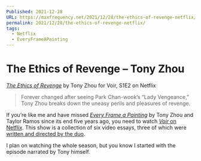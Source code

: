 ```yaml
---
Published: 2021-12-28
URL: https://maxfrequency.net/2021/12/28/the-ethics-of-revenge-netflix/
permalink: 2021/12/28/the-ethics-of-revenge-netflix/
tags:
  - Netflix
  - EveryFrameAPainting
---
```

# The Ethics of Revenge – Tony Zhou

*[The Ethics of Revenge](https://www.netflix.com/watch/81345873?trackId=14170289&tctx=1%2C0%2C6d660756-9368-402e-b77c-100c2a408234-83626461%2C856bffa9-3bfa-4c3b-81f5-887043195837_50219555X3XX1640718508056%2C856bffa9-3bfa-4c3b-81f5-887043195837_ROOT%2C%2C%2C)* by Tony Zhou for Voir, S1E2 on Netflix

> Forever changed after seeing Park Chan-wook’s “Lady Vengeance,” Tony Zhou breaks down the uneasy perils and pleasures of revenge.

If you’re like me and have missed *[Every Frame a Painting](https://www.youtube.com/user/everyframeapainting)* by Tony Zhou and Taylor Ramos since its end five years ago, you need to watch [*Voir* on Netflix](https://www.netflix.com/title/80990130). This show is a collection of six video essays, three of which were [written and directed by the duo](https://twitter.com/tonyszhou/status/1467889634361233412). 

I plan on watching the whole season, but you know I started with the episode narrated by Tony himself.